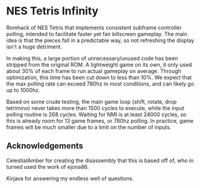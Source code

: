 # NES Tetris Infinity

Romhack of NES Tetris that implements consistent subframe controller polling, intended to facilitate faster yet fair killscreen gameplay. The main idea is that the pieces fall in a predictable way, so not refreshing the display isn't a huge detriment.

In making this, a large portion of unnecessary/unused code has been stripped from the original ROM. A lightweight game on its own, it only used about 30% of each frame to run actual gameplay on average. Through optimization, this time has been cut down to less than 10%. We expect that the max polling rate can exceed 780hz in most conditions, and can likely go up to 1000hz.

Based on some crude testing, the main game loop (shift, rotate, drop tetrimino) never takes more than 1500 cycles to execute, while the input polling routine is 268 cycles. Waiting for NMI is at least 24000 cycles, so this is already room for 13 game frames, or 780hz polling. In practice, game frames will be much smaller due to a limit on the number of inputs.

## Acknowledgements

CelestialAmber for creating the disassembly that this is based off of, who in turned used the work of ejona86.

Kirjava for answering my endless well of questions.